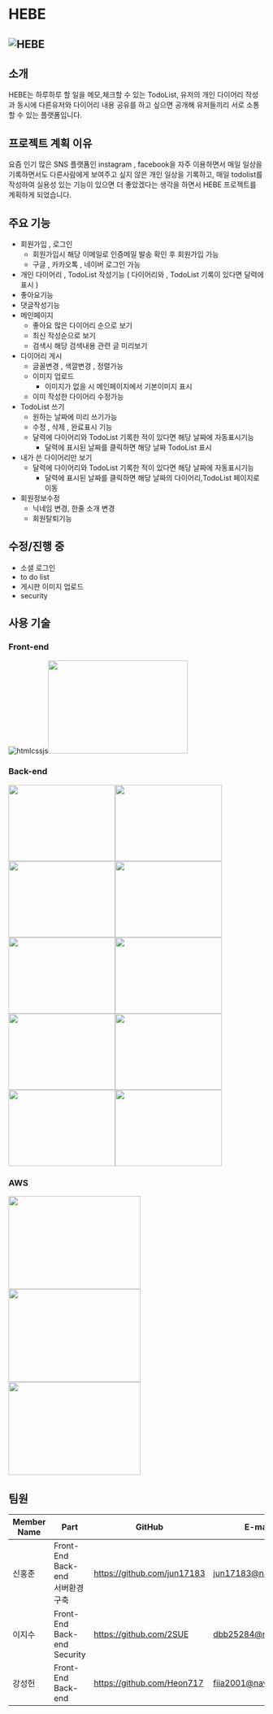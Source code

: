 # HEBE
![HEBE](https://user-images.githubusercontent.com/81272630/138255444-c266f995-f498-411c-a4b0-ef2fefe8e859.gif)
------------------------------------------------
## 소개
HEBE는 하루하루 할 일을 메모,체크할 수 있는 TodoList, 유저의 개인 다이어리 작성과 동시에 다른유저와 다이어리 내용 공유를 하고 싶으면 공개해 유저들끼리 서로 소통할 수 있는 플랫폼입니다.
<!-- HEBE 프로젝트는 React 와 JAVA, Spring 을 기반으로  -->

## 프로젝트 계획 이유
 요즘 인기 많은 SNS 플랫폼인 instagram , facebook을 자주 이용하면서 매일 일상을 기록하면서도 다른사람에게 보여주고 싶지 않은 개인 일상을 기록하고, 매일 todolist를 작성하여 실용성 있는 기능이 있으면 더 좋았겠다는 생각을 하면서 HEBE 프로젝트를 계획하게 되었습니다.
 
## 주요 기능
 * 회원가입 , 로그인
   * 회원가입시 해당 이메일로 인증메일 발송 확인 후 회원가입 가능
   * 구글 , 카카오톡 , 네이버 로그인 가능
 * 개인 다이어리 , TodoList 작성기능 ( 다이어리와 , TodoList 기록이 있다면 달력에 표시 )
 * 좋아요기능
 * 댓글작성기능
 * 메인페이지
   * 좋아요 많은 다이어리 순으로 보기
   * 최신 작성순으로 보기
   * 검색시 해당 검색내용 관련 글 미리보기
 * 다이어리 게시
   * 글꼴변경 , 색깔변경 , 정렬가능
   * 이미지 업로드
     * 이미지가 없을 시 메인페이지에서 기본이미지 표시
   * 이미 작성한 다이어리 수정가능
 * TodoList 쓰기
   * 원하는 날짜에 미리 쓰기가능
   * 수정 , 삭제 , 완료표시 기능
   * 달력에 다이어리와 TodoList 기록한 적이 있다면 해당 날짜에 자동표시기능
     * 달력에 표시된 날짜를 클릭하면 해당 날짜 TodoList 표시
 * 내가 쓴 다이어리만 보기
   * 달력에 다이어리와 TodoList 기록한 적이 있다면 해당 날짜에 자동표시기능
     * 달력에 표시된 날짜를 클릭하면 해당 날짜의 다이어리,TodoList 페이지로 이동
 * 회원정보수정
   * 닉네임 변경, 한줄 소개 변경
   * 회원탈퇴기능
## 수정/진행 중
 * 소셜 로그인
 * to do list
 * 게시판 이미지 업로드
 * security
## 사용 기술
### Front-end
![htmlcssjs](https://user-images.githubusercontent.com/81272630/137304652-6f43a8d6-16f9-41e9-9960-a2afd578d55f.png)<img src=https://user-images.githubusercontent.com/81272630/137304665-bb6dbe37-96f0-476c-82d8-3b5f2475aabf.png width="275" height="183">
### Back-end
<img src="https://user-images.githubusercontent.com/81272630/137305617-92683f0b-e4cc-4137-8c59-d66d804debc0.png" width="210" height="150"/><img src="https://user-images.githubusercontent.com/81272630/137305672-8c006464-c996-4b24-884e-05fedb35e888.png" width="210" height="150"/><img src="https://user-images.githubusercontent.com/81272630/137305682-3eebce9b-9455-487c-b563-8e445086a73c.png" width="210" height="150"/><img src="https://user-images.githubusercontent.com/81272630/137306147-3f691331-92f7-4110-aac5-7216ee13ecaf.png" width="210" height="150"/><img src="https://user-images.githubusercontent.com/81272630/137305730-cf0643e5-67e1-449d-bdaf-ec1bbf21154e.png" width="210" height="150"/><img src="https://user-images.githubusercontent.com/81272630/137306187-dc73f4d9-c819-4d07-8579-4ab7b01c8cd2.png" width="210" height="150"/><img src="https://user-images.githubusercontent.com/81272630/137306225-704e42b8-ed17-4dd2-8396-dfea706278f1.png" width="210" height="150"/><img src="https://user-images.githubusercontent.com/81272630/137306233-3b4ec112-ca0b-4131-99b8-686528a25863.png" width="210" height="150"/><img src="https://user-images.githubusercontent.com/81272630/137306251-a03715a4-8094-4ab7-b724-5c54162991f6.png" width="210" height="150"/><img src="https://user-images.githubusercontent.com/81272630/137306385-0331cf11-7c18-4a06-a26f-cfb5b6823070.png" width="210" height="150"/>
### AWS
<img src="https://user-images.githubusercontent.com/81272630/137307113-02b05b19-20f0-4dcd-abc2-de9c2a22b2fd.jpg" width="260" height="183"/><img src="https://user-images.githubusercontent.com/81272630/137307120-c4cbfdad-0e5d-4a97-9085-8b7fef2c3e84.png" width="260" height="183"/><img src="https://user-images.githubusercontent.com/81272630/137307129-cc0962ed-c1eb-4af0-8ae2-2dfee6330911.png" width="260" height="183"/>
## 팀원
 |Member Name|Part|GitHub|E-mail|
 |---|---|---|---|
 |신홍준|Front-End<br/>Back-end<br/>서버환경 구축|https://github.com/jun17183|jun17183@naver.com|
 |이지수|Front-End<br/>Back-end<br/>Security|https://github.com/2SUE|dbb25284@naver.com|
 |강성헌|Front-End<br/>Back-end |https://github.com/Heon717|fiia2001@naver.com|
